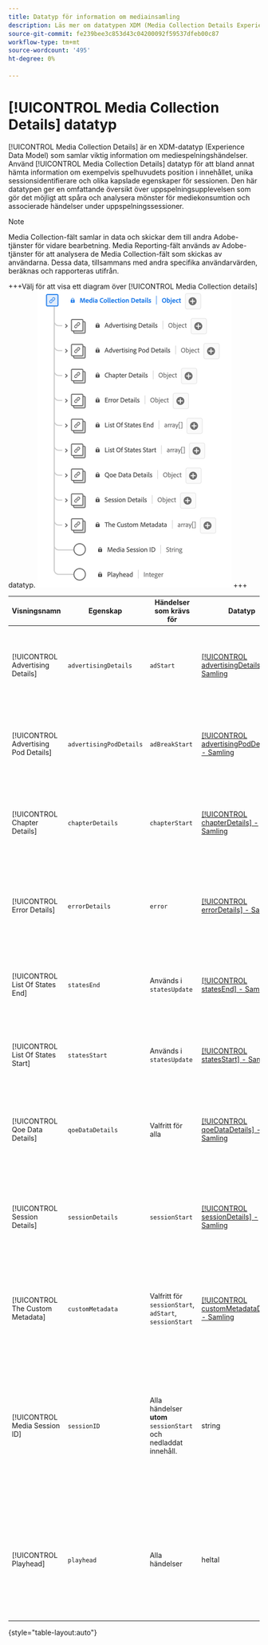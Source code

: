 ```yaml
---
title: Datatyp för information om mediainsamling
description: Läs mer om datatypen XDM (Media Collection Details Experience Data Model).
source-git-commit: fe239bee3c853d43c04200092f59537dfeb00c87
workflow-type: tm+mt
source-wordcount: '495'
ht-degree: 0%

---
```


# [!UICONTROL Media Collection Details] datatyp

[!UICONTROL Media Collection Details] är en XDM-datatyp (Experience Data Model) som samlar viktig information om mediespelningshändelser. Använd [!UICONTROL Media Collection Details] datatyp för att bland annat hämta information om exempelvis spelhuvudets position i innehållet, unika sessionsidentifierare och olika kapslade egenskaper för sessionen. Den här datatypen ger en omfattande översikt över uppspelningsupplevelsen som gör det möjligt att spåra och analysera mönster för mediekonsumtion och associerade händelser under uppspelningssessioner.

>[!NOTE]
>
>Media Collection-fält samlar in data och skickar dem till andra Adobe-tjänster för vidare bearbetning. Media Reporting-fält används av Adobe-tjänster för att analysera de Media Collection-fält som skickas av användarna. Dessa data, tillsammans med andra specifika användarvärden, beräknas och rapporteras utifrån.

+++Välj för att visa ett diagram över [!UICONTROL Media Collection details] datatyp.
![Ett diagram över [!UICONTROL Media Collection details information] datatyp.](../images/data-types/media-collection-details.png)
+++

| Visningsnamn | Egenskap | Händelser som krävs för | Datatyp | Beskrivning |
| ------------------------------------ | ----------------------- | ---------------------------------------------------------- | --------- | ----------- |
| [!UICONTROL Advertising Details] | `advertisingDetails` | `adStart` | [[!UICONTROL advertisingDetails] - Samling](./advertising-details-collection.md) | Reklaminformationen avser specifik information om annonsaktiviteter under upplevelsehändelsen. Detta inkluderar annonsmetadata, målinriktningsinformation och resultatstatistik. |
| [!UICONTROL Advertising Pod Details] | `advertisingPodDetails` | `adBreakStart` | [[!UICONTROL advertisingPodDetails] - Samling](./advertising-pod-details-collection.md) | Information om reklamrutor innehåller information om annonstavlor i upplevelsehändelsen. Det ger insikter om annonssekvenser, innehåll och engagemangsmått. |
| [!UICONTROL Chapter Details] | `chapterDetails` | `chapterStart` | [[!UICONTROL chapterDetails] - Samling](./chapter-details-collection.md) | Kapiteldetaljer samlar in data relaterade till kapitlen eller segmenterade delar av innehållet. Den innehåller information om kapitelmarkörer, tidslinjer och associerade metadata. |
| [!UICONTROL Error Details] | `errorDetails` | `error` | [[!UICONTROL errorDetails] - Samling](./error-details-collection.md) | Felinformation innehåller information om fel som uppstod under upplevelsehändelsen. Detta inkluderar felkoder, beskrivningar, tidsstämplar och relevanta sammanhangsberoende data. |
| [!UICONTROL List Of States End] | `statesEnd` | Används i `statesUpdate` | [[!UICONTROL statesEnd] - Samling](./list-of-states-end-collection.md) | Lägesslut innehåller en array som listar lägena när upplevelsehändelsen avslutas. Den innehåller information om de slutliga uppspelningslägena eller innehållsstatusen. |
| [!UICONTROL List Of States Start] | `statesStart` | Används i `statesUpdate` | [[!UICONTROL statesStart] - Samling](./list-of-states-start-collection.md) | Lägen Start tillhandahåller en array som listar lägena i början av upplevelsehändelsen. Den innehåller data om uppspelning, användaråtgärder eller innehållsinformation. |
| [!UICONTROL Qoe Data Details] | `qoeDataDetails` | Valfritt för alla | [[!UICONTROL qoeDataDetails] - Samling](./qoe-data-details-collection.md) | QoE (Quality of Experience) Information samlar in prestandarelaterade mått och användarupplevelsedata. Den ger insikter om kvalitet, lyhördhet och användarinteraktioner. |
| [!UICONTROL Session Details] | `sessionDetails` | `sessionStart` | [[!UICONTROL sessionDetails] - Samling](./session-details-collection.md) | Sessionsinformation omfattar omfattande information som är kopplad till upplevelsehändelsen och ger insikter om användarinteraktioner, varaktighet och sammanhangsberoende data som är relevanta för uppspelningssessionen. |
| [!UICONTROL The Custom Metadata] | `customMetadata` | Valfritt för `sessionStart`, `adStart`, `sessionStart` | [[!UICONTROL customMetadataDetails] - Samling](./custom-metadata-details-collection.md) | Anpassade metadata innehåller användardefinierade eller extra metadata som är associerade med upplevelsehändelsen. Med dessa metadata kan personaliserade eller specifika data inkluderas i händelsekontexten. |
| [!UICONTROL Media Session ID] | `sessionID` | Alla händelser **utom** `sessionStart` och nedladdat innehåll. | string | Media Session ID identifierar en instans av en innehållsström under en enskild uppspelningssession. Det fungerar som en distinkt identifierare för att spåra och hantera den specifika uppspelningsupplevelsen som är kopplad till en användare eller ett visningsprogram.<br><em>Obs!<em>`sessionId` skickas för alla händelser utom `sessionStart` och för alla nedladdade händelser. |
| [!UICONTROL Playhead] | `playhead` | Alla händelser | heltal | Spelhuvudet representerar den aktuella uppspelningspositionen i medieinnehållet. För direktsänt innehåll anger den aktuella sekunden på dagen (0 &lt;= spelhuvud &lt; 86400). För inspelat innehåll återspeglas den aktuella sekunden av innehållets längd (0 &lt;= playhead &lt; innehållslängd). |

{style="table-layout:auto"}

